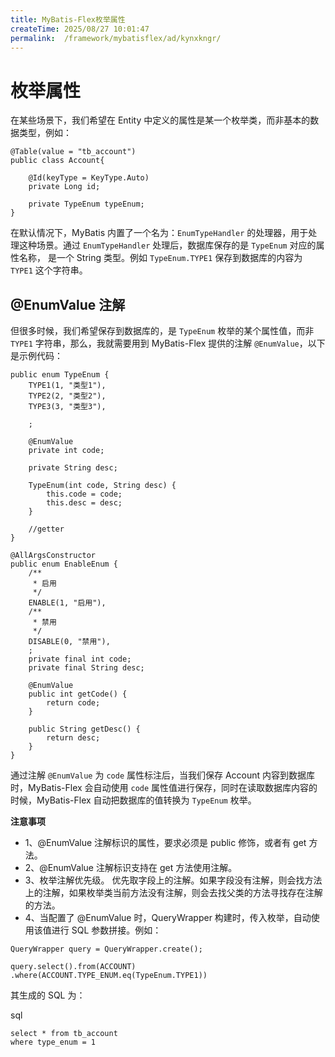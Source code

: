 ```yaml
---
title: MyBatis-Flex枚举属性
createTime: 2025/08/27 10:01:47
permalink:  /framework/mybatisflex/ad/kynxkngr/
---
```

# 枚举属性

在某些场景下，我们希望在 Entity 中定义的属性是某一个枚举类，而非基本的数据类型，例如：



```
@Table(value = "tb_account")
public class Account{

    @Id(keyType = KeyType.Auto)
    private Long id;

    private TypeEnum typeEnum;
}
```

在默认情况下，MyBatis 内置了一个名为：`EnumTypeHandler` 的处理器，用于处理这种场景。通过 `EnumTypeHandler` 处理后，数据库保存的是 `TypeEnum` 对应的属性名称， 是一个 String 类型。例如 `TypeEnum.TYPE1` 保存到数据库的内容为 `TYPE1` 这个字符串。

## @EnumValue 注解

但很多时候，我们希望保存到数据库的，是 `TypeEnum` 枚举的某个属性值，而非 `TYPE1` 字符串，那么，我就需要用到 MyBatis-Flex 提供的注解 `@EnumValue`，以下是示例代码：



```
public enum TypeEnum {
    TYPE1(1, "类型1"),
    TYPE2(2, "类型2"),
    TYPE3(3, "类型3"),

    ;

    @EnumValue
    private int code;

    private String desc;

    TypeEnum(int code, String desc) {
        this.code = code;
        this.desc = desc;
    }

    //getter
}
```



```
@AllArgsConstructor
public enum EnableEnum {
    /**
     * 启用
     */
    ENABLE(1, "启用"),
    /**
     * 禁用
     */
    DISABLE(0, "禁用"),
    ;
    private final int code;
    private final String desc;

    @EnumValue
    public int getCode() {
        return code;
    }

    public String getDesc() {
        return desc;
    }
}
```

通过注解 `@EnumValue` 为 `code` 属性标注后，当我们保存 Account 内容到数据库时，MyBatis-Flex 会自动使用 `code` 属性值进行保存，同时在读取数据库内容的时候，MyBatis-Flex 自动把数据库的值转换为 `TypeEnum` 枚举。

**注意事项**

- 1、@EnumValue 注解标识的属性，要求必须是 public 修饰，或者有 get 方法。
- 2、@EnumValue 注解标识支持在 get 方法使用注解。
- 3、枚举注解优先级。 优先取字段上的注解。如果字段没有注解，则会找方法上的注解，如果枚举类当前方法没有注解，则会去找父类的方法寻找存在注解的方法。
- 4、当配置了 @EnumValue 时，QueryWrapper 构建时，传入枚举，自动使用该值进行 SQL 参数拼接。例如：



```
QueryWrapper query = QueryWrapper.create();

query.select().from(ACCOUNT)
.where(ACCOUNT.TYPE_ENUM.eq(TypeEnum.TYPE1))
```

其生成的 SQL 为：

sql

```
select * from tb_account
where type_enum = 1
```